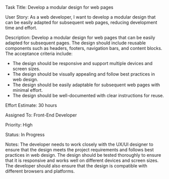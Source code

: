 Task Title: Develop a modular design for web pages

User Story: As a web developer, I want to develop a modular design that can be easily adapted for subsequent web pages, reducing development time and effort.

Description: Develop a modular design for web pages that can be easily adapted for subsequent pages. The design should include reusable components such as headers, footers, navigation bars, and content blocks. The acceptance criteria include:
* The design should be responsive and support multiple devices and screen sizes.
* The design should be visually appealing and follow best practices in web design.
* The design should be easily adaptable for subsequent web pages with minimal effort.
* The design should be well-documented with clear instructions for reuse.

Effort Estimate: 30 hours

Assigned To: Front-End Developer

Priority: High

Status: In Progress

Notes: The developer needs to work closely with the UX/UI designer to ensure that the design meets the project requirements and follows best practices in web design. The design should be tested thoroughly to ensure that it is responsive and works well on different devices and screen sizes. The developer should also ensure that the design is compatible with different browsers and platforms.